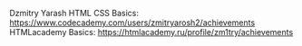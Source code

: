 Dzmitry Yarash
HTML CSS Basics: https://www.codecademy.com/users/zmitryarosh2/achievements
HTMLacademy Basics: https://htmlacademy.ru/profile/zm1try/achievements
